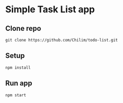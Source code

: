 # Simple Task List app


## Clone repo
`git clone https://github.com/Chilim/todo-list.git`

## Setup
`npm install`

## Run app
`npm start`